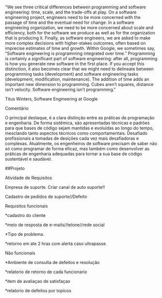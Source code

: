 "We see three critical differences between programming and software engineering: time, scale, and the trade-offs at play. On a software engineering project, engineers need to be more concerned with the passage of time and the eventual need for change. In a software engineering organization, we need to be more concerned about scale and efficiency, both for the software we produce as well as for the organization that is producing it. Finally, as software engineers, we are asked to make more complex decisions with higher-stakes outcomes, often based on imprecise estimates of time and growth. Within Google, we sometimes say, “Software engineering is programming integrated over time.” Programming is certainly a significant part of software engineering: after all, programming is how you generate new software in the first place. If you accept this distinction, it also becomes clear that we might need to delineate between programming tasks (development) and software engineering tasks (development, modification, maintenance). The addition of time adds an important new dimension to programming. Cubes aren’t squares, distance isn’t velocity. Software engineering isn’t programming."

Titus Winters, Software Engineering at Google


Comentário 

O principal destaque, é a clara distinção entre as práticas de programação e engenharia. De forma sistêmica, são apresentadas técnicas e padrões para que bases de código sejam mantidas e evoluídas ao longo do tempo, mesclando tanto aspectos técnicos como comportamentais. Desafiado profissionais a tomadas de desições cada vez mais desafiadoras e complexas. 
Atualmente, os engenheiros de software precisam de saber não só como programar de forma eficaz, mas também como desenvolver as práticas de engenharia adequadas para tornar a sua base de código sustentável e saudável.


##Projeto 

Atividade de Requisitos

Empresa de suporte. Criar canal de auto suporte!!

Cadastro de pedidos de suporte//Defeito

Requisitos funcionais

*cadastro do cliente

*meio de resposta de e-mails//telone//rede social

*Tipo de problema.

*retorno em ate 2 hras com alerta caso ultrapasse.

 
 Não funcionais

*Ambiente de consulta de defeitos e resolução

*relatorio de retorno de cada funcionario

*item de avaliaçao de satisfaçao 

*relatorio de defeitos por topicos 

